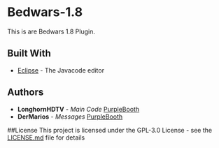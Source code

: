 # Bedwars-1.8
This is are Bedwars 1.8 Plugin.

## Built With

* [Eclipse](https://www.eclipse.org/documentation/) - The Javacode editor

## Authors
* **LonghornHDTV** - *Main Code* [PurpleBooth](https://www.youtube.com/channel/UCGgPyH3Q9PTlNCfP2u63Lfg)
* **DerMarios** - *Messages* [PurpleBooth](https://www.youtube.com/dermarios)

##License
This project is licensed under the GPL-3.0 License - see the [LICENSE.md](LICENSE.md) file for details
